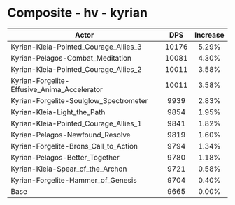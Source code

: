 # Composite - hv - kyrian
| Actor | DPS | Increase |
|---|:---:|:---:|
|Kyrian-Kleia-Pointed_Courage_Allies_3|10176|5.29%|
|Kyrian-Pelagos-Combat_Meditation|10081|4.30%|
|Kyrian-Kleia-Pointed_Courage_Allies_2|10011|3.58%|
|Kyrian-Forgelite-Effusive_Anima_Accelerator|10011|3.58%|
|Kyrian-Forgelite-Soulglow_Spectrometer|9939|2.83%|
|Kyrian-Kleia-Light_the_Path|9854|1.95%|
|Kyrian-Kleia-Pointed_Courage_Allies_1|9841|1.82%|
|Kyrian-Pelagos-Newfound_Resolve|9819|1.60%|
|Kyrian-Forgelite-Brons_Call_to_Action|9794|1.34%|
|Kyrian-Pelagos-Better_Together|9780|1.18%|
|Kyrian-Kleia-Spear_of_the_Archon|9721|0.58%|
|Kyrian-Forgelite-Hammer_of_Genesis|9704|0.40%|
|Base|9665|0.00%|
